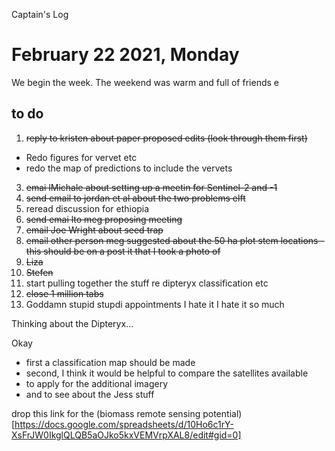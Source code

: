 Captain's Log


# February 22 2021, Monday

We begin the week. The weekend was warm and full of friends e

## to do 

1. ~~reply to kristen about paper proposed edits (look through them first)~~
- Redo figures for vervet etc 
- redo the map of predictions to include the vervets 
3. ~~emai lMichale about setting up a meetin for Sentinel-2 and -1~~
4. ~~send email to jordan et al about the two problems elft~~ 
5. reread discussion for ethiopia 
6. ~~send emai lto meg proposing meeting~~ 
7. ~~email Joe Wright about seed trap~~
8. ~~email other person meg suggested about the 50 ha plot stem locations - this should be on a post it that I took a photo of~~
9. ~~Liza~~
10. ~~Stefen~~
11. start pulling together the stuff re dipteryx classification etc 
12. ~~close 1 million tabs~~
13. Goddamn stupid stupdi appointments I hate it I hate it so much 

Thinking about the Dipteryx...

Okay 
- first a classification map should be made
- second, I think it would be helpful to compare the satellites available
- to apply for the additional imagery
- and to see about the Jess stuff

drop this link for the (biomass remote sensing potential)[https://docs.google.com/spreadsheets/d/10Ho6c1rY-XsFrJW0IkglQLQB5aOJko5kxVEMVrpXAL8/edit#gid=0]



